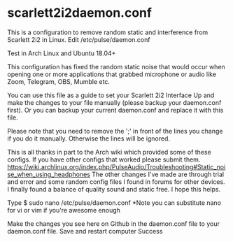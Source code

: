 # scarlett2i2daemon.conf
This is a configuration to remove random static and interference from Scarlett 2i2 in Linux. Edit /etc/pulse/daemon.conf

Test in Arch Linux and Ubuntu 18.04+

This configuration has fixed the random static noise that would occur when opening one or more applications that grabbed microphone or audio like Zoom, Telegram, OBS, Mumble etc.

You can use this file as a guide to set your Scarlett 2i2 Interface Up and make the changes to your file manually (please backup your daemon.conf first). Or you can backup your current daemon.conf and replace it with this file.

Please note that you need to remove the ';' in front of the lines you change if you do it manually. Otherwise the lines will be ignored. 

This is all thanks in part to the Arch wiki which provided some of these configs. If you have other configs that worked please submit them. https://wiki.archlinux.org/index.php/PulseAudio/Troubleshooting#Static_noise_when_using_headphones
The other changes I've made are through trial and error and some random config files I found in forums for other devices. I finally found a balance of quality sound and static free. I hope this helps.

Type $ sudo nano /etc/pulse/daemon.conf
*Note you can substitute nano for vi or vim if you're awesome enough

Make the changes you see here on Github in the daemon.conf file to your daemon.conf file. 
Save and restart computer
Success
